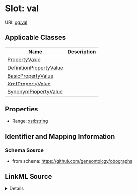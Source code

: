 # Slot: val

URI: [og:val](https://github.com/geneontology/obographs/val)



<!-- no inheritance hierarchy -->




## Applicable Classes

| Name | Description |
| --- | --- |
[PropertyValue](PropertyValue.md) | 
[DefinitionPropertyValue](DefinitionPropertyValue.md) | 
[BasicPropertyValue](BasicPropertyValue.md) | 
[XrefPropertyValue](XrefPropertyValue.md) | 
[SynonymPropertyValue](SynonymPropertyValue.md) | 






## Properties

* Range: [xsd:string](http://www.w3.org/2001/XMLSchema#string)







## Identifier and Mapping Information







### Schema Source


* from schema: https://github.com/geneontology/obographs




## LinkML Source

<details>
```yaml
name: val
from_schema: https://github.com/geneontology/obographs
rank: 1000
alias: val
domain_of:
- PropertyValue
range: string

```
</details>